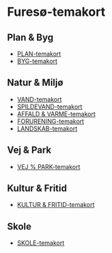 
<h1>Furesø-temakort</h1>

<h2>Plan & Byg</h2>

- <a target="blank" href="vidi/app/furesoe/?config=plan.json#luftfotoserier.geodanmark_2017_12_5cm/13/12.3737/55.8/_00_grundkort.kommunemaske_stor,_00_grundkort.kommunegraense_dagi,_01_fysisk_plan_og_naturbeskyt.matrikel_ejerforhold_graenser,kommunekort.vejstykker_vejnavne_dawa">PLAN-temakort</a>
- <a target="blank" href="http://vidi/app/furesoe/?config=byggesag.json#luftfotoserier.geodanmark_2017_12_5cm/13/12.4276/55.7999/">BYG-temakort</a>

<h2>Natur & Miljø</h2>

- <a href="http://vidi/app/furesoe/?config=vand.json#geodk.bright/12/12.3737/55.8/_00_grundkort.kommunemaske_stor,_00_grundkort.kommunegraense_dagi" target="blank">VAND-temakort</a>
- <a target="blank" href="vidi/app/furesoe/?config=spildevand.json#geodk.bright/13/12.3737/55.8/_00_grundkort.kommunemaske_stor,_00_grundkort.kommunegraense_dagi">SPILDEVAND-temakort</a>
- <a target="blank" href="vidi/app/furesoe/?config=affaldvarme.json#geodk.bright/12/12.3737/55.8/_00_grundkort.kommunemaske_stor,_00_grundkort.kommunegraense_dagi">AFFALD & VARME-temakort</a>
- <a target="blank" href="vidi/app/furesoe/?config=forurening.json#geodk.bright/12/12.3737/55.8/_00_grundkort.kommunemaske_stor,_00_grundkort.kommunegraense_dagi">FORURENING-temakort</a>
- <a target="blank" href="vidi/app/furesoe/?config=landskab.json#geodk.bright/12/12.3737/55.8/_00_grundkort.kommunemaske_stor,_00_grundkort.kommunegraense_dagi">LANDSKAB-temakort</a>

<h2>Vej & Park</h2>

- <a href="vidi/app/furesoe/?config=vej_park.json#luftfotoserier.geodanmark_2017_12_5cm/12/12.4276/55.7969/" target="blank">VEJ % PARK-temakort</a>

<h2>Kultur & Fritid</h2>

- <a href="vidi/app/furesoe/?config=kultur_fritid.json#geodk.bright/12/12.4276/55.8/_04_parker_fritids_idraetsanlaeg_landskabspleje.idraetsfaciliteter_20181019,_00_grundkort.kommunemaske_stor,_00_grundkort.kommunegraense_dagi,_04_parker_fritids_idraetsanlaeg_landskabspleje.udinaturen_faciliteter_point,_04_parker_fritids_idraetsanlaeg_landskabspleje.udinaturen_faciliteter_line,_04_parker_fritids_idraetsanlaeg_landskabspleje.udinaturen_faciliteter_polygon" target="blank">KULTUR & FRITID-temakort</a>

<h2>Skole</h2>

- <a href="vidi/app/furesoe/?config=skolevej.json#geodk.bright/12/12.4/55.8/_17_undervisning.skoledistrikter,_17_undervisning.institutioner_skole,_00_grundkort.kommunemaske_stor,_00_grundkort.kommunegraense_dagi" target="blank">SKOLE-temakort</a>




